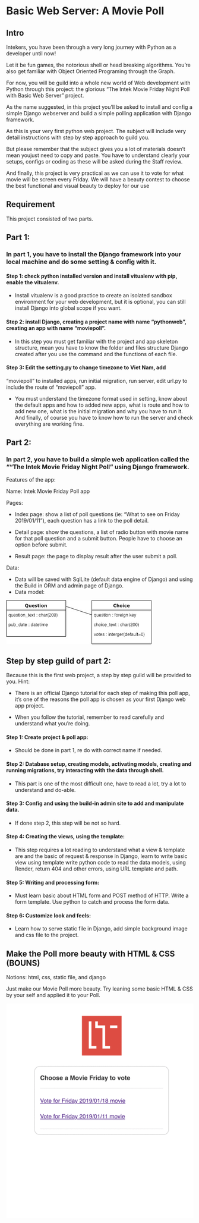# Basic Web Server: A Movie Poll

## Intro
Intekers, you have been through a very long journey with Python as a developer until now!

Let it be fun games, the notorious shell or head breaking algorithms. 
You’re also get familiar with Object Oriented Programing through the 
Graph.

For now, you will be guild into a whole new world of Web 
development with Python through this project: the glorious “The Intek 
Movie Friday Night Poll with Basic Web Server” project.

As the name suggested, in this project you’ll be asked to install and config a 
simple Django webserver and build a simple polling application with 
Django framework.

As this is your very first python web project. The subject will include very detail instructions with step by step approach to guild you.

But please remember that the subject gives you a lot of materials doesn’t mean youjust need to copy and paste. You have to understand clearly your setups, configs or coding as these will be asked during the Staff review.

And finally, this project is very practical as we can use it to vote for what movie will be screen every Friday. We will have a beauty contest to choose the best 
functional and visual beauty to deploy for our use

## Requirement
This project consisted of two parts.

## Part 1:
### In part 1, you have to install the Django framework into your local machine and do some setting & config with it.

#### Step 1: check python installed version and install vitualenv with pip, enable the vitualenv.

   - Install vitualenv is a good practice to create an isolated sandbox environment for your web development, but it is optional, you can still install Django into global scope if you want.

#### Step 2: install Django, creating a project name with name “pythonweb”, creating an app with name “moviepoll”.

   - In this step you must get familiar with the project and app skeleton structure, mean you have to know the folder and files structure Django created after you use the command and the functions of each file.

#### Step 3: Edit the setting.py to change timezone to Viet Nam, add 
“moviepoll” to installed apps, run initial migration, run server, edit 
url.py to include the route of “moviepoll” app.

   - You must understand the timezone format used in setting, know about the default apps and how to added new apps, what is route and how to add new one, what is the initial migration and why you have to run it. And finally, of course you have to know how to run the server and check everything are working fine.


## Part 2:
### In part 2, you have to build a simple web application called the ““The Intek Movie Friday Night Poll” using Django framework.

Features of the app:

Name: Intek Movie Friday Poll app

Pages:
   - Index page: show a list of poll questions (ie: “What to see on Friday 2019/01/11”), each question has a link to the poll detail.

   - Detail page: show the questions, a list of radio button with movie 
    name for that poll question and a submit button. People have to choose 
    an option before submit.
    
   - Result page: the page to display result after the user submit a poll.

Data:
   - Data will be saved with SqlLite (default data engine of Django) and using the Build in ORM and admin page of Django.
   - Data model:
        
   ![GitHub Logo](/img/model.jpg)


## Step by step guild of part 2:

Because this is the first web project, a step by step guild will be provided to you. Hint:

   - There is an official Django tutorial for each step of making this poll app, it’s one of the reasons the poll app is chosen as your first Django web app project.

   - When you follow the tutorial, remember to read carefully and understand what you’re doing.


#### Step 1: Create project & poll app:

   - Should be done in part 1, re do with correct name if needed.

#### Step 2: Database setup, creating models, activating models, creating and running migrations, try interacting with the data through shell.

   - This part is one of the most difficult one, have to read a lot, try a lot to understand and do-able.

#### Step 3: Config and using the build-in admin site to add and manipulate data.

   - If done step 2, this step will be not so hard.

#### Step 4: Creating the views, using the template:

   - This step requires a lot reading to understand what a view & template are and the basic of request & response in Django, learn to write basic view using template write python code to read the data models, using Render, return 404 and other errors, using URL template and path.

#### Step 5: Writing and processing form:

   - Must learn basic about HTML form and POST method of HTTP. Write a form template. Use python to catch and process the form data.

#### Step 6: Customize look and feels:

   - Learn how to serve static file in Django, add simple background image and css file to the project.

## Make the Poll more beauty with HTML & CSS (BOUNS)

Notions: html, css, static file, and django

Just make our Movie Poll more beauty. Try leaning some basic HTML & CSS by your self and applied it to your Poll.

![GitHub Logo](/img/bonus.gif)

